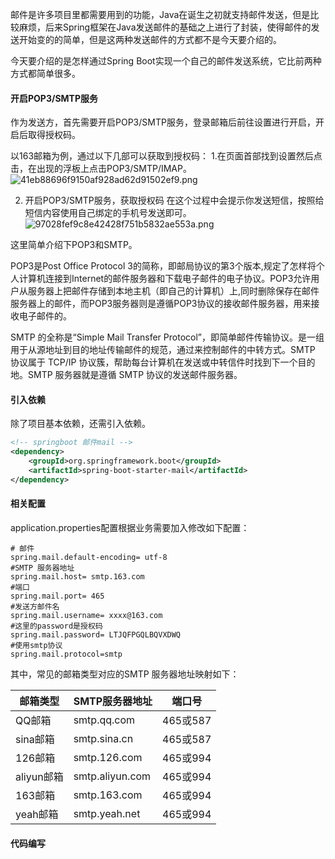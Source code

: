 邮件是许多项目里都需要用到的功能，Java在诞生之初就支持邮件发送，但是比较麻烦，后来Spring框架在Java发送邮件的基础之上进行了封装，使得邮件的发送开始变的的简单，但是这两种发送邮件的方式都不是今天要介绍的。

今天要介绍的是怎样通过Spring Boot实现一个自己的邮件发送系统，它比前两种方式都简单很多。

#### 开启POP3/SMTP服务
作为发送方，首先需要开启POP3/SMTP服务，登录邮箱后前往设置进行开启，开启后取得授权码。

以163邮箱为例，通过以下几部可以获取到授权码：
1.在页面首部找到设置然后点击，在出现的浮板上点击POP3/SMTP/IMAP。
![41eb88696f9150af928ad62d91502ef9.png](evernotecid://856601FE-F606-47C9-A312-C117E55C924E/appyinxiangcom/17968037/ENResource/p1230)

2. 开启POP3/SMTP服务，获取授权码
在这个过程中会提示你发送短信，按照给短信内容使用自己绑定的手机号发送即可。
![97028fef9c8e42428f751b5832ae553a.png](evernotecid://856601FE-F606-47C9-A312-C117E55C924E/appyinxiangcom/17968037/ENResource/p1231)


这里简单介绍下POP3和SMTP。

POP3是Post Office Protocol 3的简称，即邮局协议的第3个版本,规定了怎样将个人计算机连接到Internet的邮件服务器和下载电子邮件的电子协议。POP3允许用户从服务器上把邮件存储到本地主机（即自己的计算机）上,同时删除保存在邮件服务器上的邮件，而POP3服务器则是遵循POP3协议的接收邮件服务器，用来接收电子邮件的。

SMTP 的全称是“Simple Mail Transfer Protocol”，即简单邮件传输协议。是一组用于从源地址到目的地址传输邮件的规范，通过来控制邮件的中转方式。SMTP 协议属于 TCP/IP 协议簇，帮助每台计算机在发送或中转信件时找到下一个目的地。SMTP 服务器就是遵循 SMTP 协议的发送邮件服务器。



#### 引入依赖
除了项目基本依赖，还需引入依赖。
```xml
<!-- springboot 邮件mail -->
<dependency>
    <groupId>org.springframework.boot</groupId>
    <artifactId>spring-boot-starter-mail</artifactId>
</dependency>
```

#### 相关配置
application.properties配置根据业务需要加入修改如下配置：
```
# 邮件
spring.mail.default-encoding= utf-8
#SMTP 服务器地址
spring.mail.host= smtp.163.com
#端口
spring.mail.port= 465
#发送方邮件名
spring.mail.username= xxxx@163.com
#这里的password是授权码
spring.mail.password= LTJQFPGQLBQVXDWQ
#使用smtp协议
spring.mail.protocol=smtp
```
其中，常见的邮箱类型对应的SMTP 服务器地址映射如下：

| 邮箱类型 |  SMTP服务器地址| 端口号 |
| --- | --- | --- |
|  QQ邮箱|  smtp.qq.com| 465或587 |
|  sina邮箱|  smtp.sina.cn|465或587  |
|  126邮箱| smtp.126.com | 465或994 |
|  aliyun邮箱| smtp.aliyun.com | 465或994 |
|  163邮箱| smtp.163.com |  465或994|
|  yeah邮箱|  smtp.yeah.net|  465或994|


#### 代码编写
